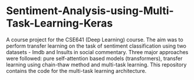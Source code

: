 # Sentiment-Analysis-using-Multi-Task-Learning-Keras
A course project for the CSE641 (Deep Learning) course. The aim was to perform transfer learning on the task of sentiment classification
using two datasets - Imdb and Insults in social commentary. Three major approaches were followed: pure self-attention based models (transformers), transfer learning using chain-thaw method and multi-task learning. This repository contains the code for the multi-task learning architecture.

